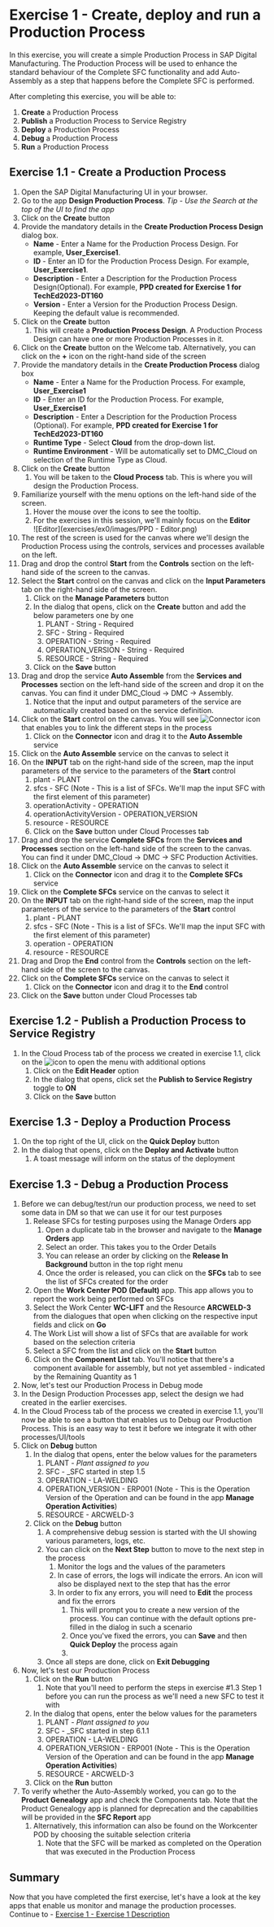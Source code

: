 # Exercise 1 - Create, deploy and run a Production Process

In this exercise, you will create a simple Production Process in SAP Digital Manufacturing.
The Production Process will be used to enhance the standard behaviour of the Complete SFC functionality and add Auto-Assembly as a step that happens before the Complete SFC is performed.

After completing this exercise, you will be able to:
1. **Create** a Production Process
2. **Publish** a Production Process to Service Registry
3. **Deploy** a Production Process
4. **Debug** a Production Process
5. **Run** a Production Process

## Exercise 1.1 - **Create** a Production Process
1. Open the SAP Digital Manufacturing UI in your browser.
2. Go to the app **Design Production Process**. _Tip - Use the Search at the top of the UI to find the app_
3. Click on the **Create** button
4. Provide the mandatory details in the **Create Production Process Design** dialog box.
    - **Name** - Enter a Name for the Production Process Design. For example, **User_Exercise1**.
    - **ID** - Enter an ID for the Production Process Design. For example, **User_Exercise1**.
    - **Description** - Enter a Description for the Production Process Design(Optional). For example, **PPD created for Exercise 1 for TechEd2023-DT160**
    - **Version** - Enter a Version for the Production Process Design. Keeping the default value is recommended.
5. Click on the **Create** button
    1. This will create a **Production Process Design**. A Production Process Design can have one or more Production Processes in it.
6. Click on the **Create** button on the Welcome tab. Alternatively, you can click on the **+** icon on the right-hand side of the screen
7. Provide the mandatory details in the **Create Production Process** dialog box
    - **Name** - Enter a Name for the Production Process. For example, **User_Exercise1**
    - **ID** - Enter an ID for the Production Process. For example, **User_Exercise1**
    - **Description** - Enter a Description for the Production Process (Optional). For example, **PPD created for Exercise 1 for TechEd2023-DT160**
    - **Runtime Type** - Select **Cloud** from the drop-down list.
    - **Runtime Environment** - Will be automatically set to DMC_Cloud on selection of the Runtime Type as Cloud.
8. Click on the **Create** button
    1. You will be taken to the **Cloud Process** tab. This is where you will design the Production Process.
9. Familiarize yourself with the menu options on the left-hand side of the screen.
    1. Hover the mouse over the icons to see the tooltip.
    2. For the exercises in this session, we'll mainly focus on the **Editor**
       <br>![Editor](exercises/ex0/images/PPD - Editor.png)
10. The rest of the screen is used for the canvas where we'll design the Production Process using the controls, services and processes available on the left.
11. Drag and drop the control **Start** from the **Controls** section on the left-hand side of the screen to the canvas.
12. Select the **Start** control on the canvas and click on the **Input Parameters** tab on the right-hand side of the screen.
    1. Click on the **Manage Parameters** button
    2. In the dialog that opens, click on the **Create** button and add the below parameters one by one
        1. PLANT - String - Required
        2. SFC - String - Required
        3. OPERATION - String - Required
        4. OPERATION_VERSION - String - Required
        5. RESOURCE - String - Required
    3. Click on the **Save** button
13. Drag and drop the service **Auto Assemble** from the **Services and Processes** section on the left-hand side of the screen and drop it on the canvas. You can find it under DMC_Cloud -> DMC -> Assembly.
    1. Notice that the input and output parameters of the service are automatically created based on the service definition.
14. Click on the **Start** control on the canvas. You will see ![Connector](../ex1/images/Connector.png) icon that enables you to link the different steps in the process
    1. Click on the **Connector** icon and drag it to the **Auto Assemble** service
15. Click on the **Auto Assemble** service on the canvas to select it
16. On the **INPUT** tab on the right-hand side of the screen, map the input parameters of the service to the parameters of the **Start** control
    1. plant - PLANT
    2. sfcs - SFC (Note - This is a list of SFCs. We'll map the input SFC with the first element of this parameter)
    3. operationActivity - OPERATION
    4. operationActivityVersion - OPERATION_VERSION
    5. resource - RESOURCE
    6. Click on the **Save** button under Cloud Processes tab
17. Drag and drop the service **Complete SFCs** from the **Services and Processes** section on the left-hand side of the screen to the canvas. You can find it under DMC_Cloud -> DMC -> SFC Production Activities.
18. Click on the **Auto Assemble** service on the canvas to select it
    1. Click on the **Connector** icon and drag it to the **Complete SFCs** service
19. Click on the **Complete SFCs** service on the canvas to select it
20. On the **INPUT** tab on the right-hand side of the screen, map the input parameters of the service to the parameters of the **Start** control
    1. plant - PLANT
    2. sfcs - SFC (Note - This is a list of SFCs. We'll map the input SFC with the first element of this parameter)
    3. operation - OPERATION
    4. resource - RESOURCE
21. Drag and Drop the **End** control from the **Controls** section on the left-hand side of the screen to the canvas.
22. Click on the **Complete SFCs** service on the canvas to select it
    1. Click on the **Connector** icon and drag it to the **End** control
23. Click on the **Save** button under Cloud Processes tab

## Exercise 1.2 - **Publish** a Production Process to Service Registry
1. In the Cloud Process tab of the process we created in exercise 1.1, click on the ![icon](../ex1/images/More%20options.png) to open the menu with additional options
    1. Click on the **Edit Header** option
    2. In the dialog that opens, click set the **Publish to Service Registry** toggle to **ON**
    3. Click on the **Save** button

## Exercise 1.3 - **Deploy** a Production Process
1. On the top right of the UI, click on the **Quick Deploy** button
2. In the dialog that opens, click on the **Deploy and Activate** button
    1. A toast message will inform on the status of the deployment

## Exercise 1.3 - **Debug** a Production Process
1. Before we can debug/test/run our production process, we need to set some data in DM so that we can use it for our test purposes
    1. Release SFCs for testing purposes using the Manage Orders app
        1. Open a duplicate tab in the browser and navigate to the **Manage Orders** app
        2. Select an order. This takes you to the Order Details
        3. You can release an order by clicking on the **Release In Background** button in the top right menu
        4. Once the order is released, you can click on the **SFCs** tab to see the list of SFCs created for the order
    2. Open the **Work Center POD (Default)** app. This app allows you to report the work being performed on SFCs
    3. Select the Work Center **WC-LIFT** and the Resource **ARCWELD-3** from the dialogues that open when clicking on the respective input fields and click on **Go**
    4. The Work List will show a list of SFCs that are available for work based on the selection criteria
    5. Select a SFC from the list and click on the **Start** button
    6. Click on the **Component List** tab. You'll notice that there's a component available for assembly, but not yet assembled - indicated by the Remaining Quantity as 1
2. Now, let's test our Production Process in Debug mode
3. In the Design Production Processes app, select the design we had created in the earlier exercises.
4. In the Cloud Process tab of the process we created in exercise 1.1, you'll now be able to see a button that enables us to Debug our Production Process. This is an easy way to test it before we integrate it with other processes/UI/tools
5. Click on **Debug** button
    1. In the dialog that opens, enter the below values for the parameters
        1. PLANT - _Plant assigned to you_
        2. SFC - _SFC started in step 1.5
        3. OPERATION - LA-WELDING
        4. OPERATION_VERSION - ERP001 (Note - This is the Operation Version of the Operation and can be found in the app **Manage Operation Activities**)
        5. RESOURCE - ARCWELD-3
    2. Click on the **Debug** button
        1. A comprehensive debug session is started with the UI showing various parameters, logs, etc.
        2. You can click on the **Next Step** button to move to the next step in the process
            1. Monitor the logs and the values of the parameters
            2. In case of errors, the logs will indicate the errors. An icon will also be displayed next to the step that has the error
            3. In order to fix any errors, you will need to **Edit** the process and fix the errors
                1. This will prompt you to create a new version of the process. You can continue with the default options pre-filled in the dialog in such a scenario
                2. Once you've fixed the errors, you can **Save** and then **Quick Deploy** the process again
                3.
        3. Once all steps are done, click on **Exit Debugging**
6. Now, let's test our Production Process
    1. Click on the **Run** button
        1. Note that you'll need to perform the steps in exercise #1.3 Step 1 before you can run the process as we'll need a new SFC to test it with
    2. In the dialog that opens, enter the below values for the parameters
        1. PLANT - _Plant assigned to you_
        2. SFC - _SFC started in step 6.1.1
        3. OPERATION - LA-WELDING
        4. OPERATION_VERSION - ERP001 (Note - This is the Operation Version of the Operation and can be found in the app **Manage Operation Activities**)
        5. RESOURCE - ARCWELD-3
    3. Click on the **Run** button
7. To verify whether the Auto-Assembly worked, you can go to the **Product Genealogy** app and check the Components tab. Note that the Product Genealogy app is planned for deprecation and the capabilities will be provided in the **SFC Report** app
    1. Alternatively, this information can also be found on the Workcenter POD by choosing the suitable selection criteria
        1. Note that the SFC will be marked as completed on the Operation that was executed in the Production Process

## Summary

Now that you have completed the first exercise, let's have a look at the key apps that enable us monitor and manage the production processes.
Continue to - [Exercise 1 - Exercise 1 Description](../ex1/README.md)

